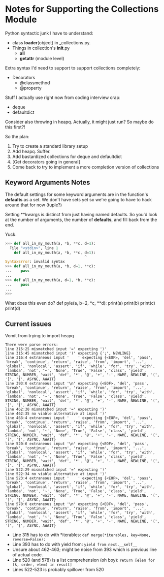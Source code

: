 Notes for Supporting the Collections Module
===========================================

Python syntactic junk I have to understand:

* class __loader__(object) in _collections.py.
* Things in collection's __init__.py
  * __all__
  * __getattr__ (module level)

Extra syntax I'd need to support to support collections completely:
* Decorators
  * @classmethod
  * @property

Stuff I actually use right now from coding interview crap:
* deque
* defaultdict

Consider also throwing in heapq. Actually, it might just run? So maybe do this first?!


So the plan:
1. Try to create a standard library setup
2. Add heapq. Suffer.
3. Add bastardized collections for deque and defaultdict
4. [Get decorators going in general]
5. Come back to try to implement a more completion version of collections


## Keyword Arguments Notes
The default settings for some keyword arguments are in the function's __defaults__ as a set. We don't have sets yet so we're going to
have to hack around that for now (tuple?)

Setting **kwargs is distinct from just having named defaults. So you'd look at the number of arguments, the number of __defaults__, and
fill back from the end.

Yuck.

```python
>>> def all_in_my_mouth(a, *b, **c, d=1):
  File "<stdin>", line 1
    def all_in_my_mouth(a, *b, **c, d=1):
                                    ^
SyntaxError: invalid syntax
>>> def all_in_my_mouth(a, *b, d=1, **c):
...    pass
...
>>> def all_in_my_mouth(a, d=1, *b, **c):
...    pass
...
>>>
```


What does this even do?
def pyle(a, b=2, *c, **d):
  print(a)
  print(b)
  print(c)
  print(d)


## Current issues

Vomit from trying to import heapq
```
There were parse errors:
line 315:25 mismatched input '=' expecting ')'
line 315:45 mismatched input ')' expecting {';', NEWLINE}
line 316:4 extraneous input '    ' expecting {<EOF>, 'del', 'pass', 'break', 'continue', 'return', 'raise', 'from', 'import', '...', 'global', 'nonlocal', 'assert', 'if', 'while', 'for', 'try', 'with', 'lambda', 'not', '~', 'None', 'True', 'False', 'class', 'yield', STRING, NUMBER, 'wait', 'def', '*', '@', '+', '-', NAME, NEWLINE, '(', '[', '{', ASYNC, AWAIT}
line 393:0 extraneous input '\n' expecting {<EOF>, 'del', 'pass', 'break', 'continue', 'return', 'raise', 'from', 'import', '...', 'global', 'nonlocal', 'assert', 'if', 'while', 'for', 'try', 'with', 'lambda', 'not', '~', 'None', 'True', 'False', 'class', 'yield', STRING, NUMBER, 'wait', 'def', '*', '@', '+', '-', NAME, NEWLINE, '(', '[', '{', ASYNC, AWAIT}
line 462:30 mismatched input '=' expecting ')'
line 462:35 no viable alternative at input ')'
line 463:4 extraneous input '    ' expecting {<EOF>, 'del', 'pass', 'break', 'continue', 'return', 'raise', 'from', 'import', '...', 'global', 'nonlocal', 'assert', 'if', 'while', 'for', 'try', 'with', 'lambda', 'not', '~', 'None', 'True', 'False', 'class', 'yield', STRING, NUMBER, 'wait', 'def', '*', '@', '+', '-', NAME, NEWLINE, '(', '[', '{', ASYNC, AWAIT}
line 520:0 extraneous input '\n' expecting {<EOF>, 'del', 'pass', 'break', 'continue', 'return', 'raise', 'from', 'import', '...', 'global', 'nonlocal', 'assert', 'if', 'while', 'for', 'try', 'with', 'lambda', 'not', '~', 'None', 'True', 'False', 'class', 'yield', STRING, NUMBER, 'wait', 'def', '*', '@', '+', '-', NAME, NEWLINE, '(', '[', '{', ASYNC, AWAIT}
line 522:29 mismatched input '=' expecting ')'
line 522:34 no viable alternative at input ')'
line 523:4 extraneous input '    ' expecting {<EOF>, 'del', 'pass', 'break', 'continue', 'return', 'raise', 'from', 'import', '...', 'global', 'nonlocal', 'assert', 'if', 'while', 'for', 'try', 'with', 'lambda', 'not', '~', 'None', 'True', 'False', 'class', 'yield', STRING, NUMBER, 'wait', 'def', '*', '@', '+', '-', NAME, NEWLINE, '(', '[', '{', ASYNC, AWAIT}
line 578:0 extraneous input '\n' expecting {<EOF>, 'del', 'pass', 'break', 'continue', 'return', 'raise', 'from', 'import', '...', 'global', 'nonlocal', 'assert', 'if', 'while', 'for', 'try', 'with', 'lambda', 'not', '~', 'None', 'True', 'False', 'class', 'yield', STRING, NUMBER, 'wait', 'def', '*', '@', '+', '-', NAME, NEWLINE, '(', '[', '{', ASYNC, AWAIT}
```

* Line 315 has to do with \*iterables: `def merge(*iterables, key=None, reverse=False):`
* Line 393 has to do with yield from: `yield from next.__self__`
* Unsure about 462-463; might be noise from 393 which is previous line of actual code.
* Line 520 (and 578) is a list comprehension (oh boy): `return [elem for (k, order, elem) in result]`
* Lines 522-523 is probably spillover from 520
